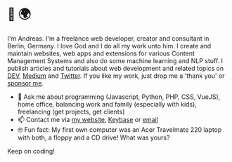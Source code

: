 # 👋 🌍

I'm Andreas. I'm a freelance web developer, creator and consultant in Berlin, Germany.
I love God and I do all my work unto him. I create and maintain websites, web apps and extensions for various Content Management Systems and also do some machine learning and NLP stuff. I publish articles and tutorials about web development and related topics on [DEV](https://dev.to/devmount), [Medium](https://medium.com/@devmount) and [Twitter](https://twitter.com/devmount). If you like my work, just drop me a 'thank you' or [sponsor me](https://github.com/sponsors/devmount).

- 💬 Ask me about programming (Javascript, Python, PHP, CSS, VueJS), home office, balancing work and family (especially with kids), freelancing (get projects, get clients)
- 📫 Contact me via [my website](https://devmount.de/en#contact), [Keybase](https://keybase.io/devmount) or [email](hello@devmount.de)
- 🤓 Fun fact: My first own computer was an Acer Travelmate 220 laptop with both, a floppy and a CD drive! What was yours?

Keep on coding! 
